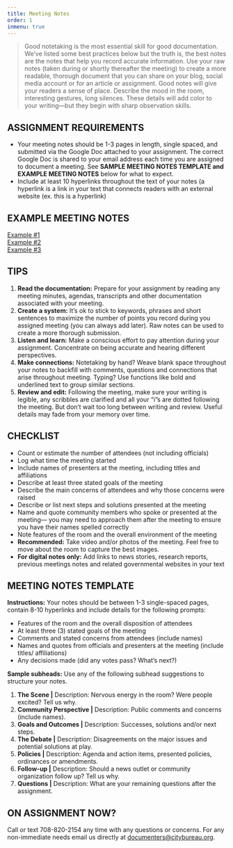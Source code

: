 ```yaml
---
title: Meeting Notes
order: 1
inmenu: true
---
```

> Good notetaking is the most essential skill for good documentation. We’ve listed some best practices below but the truth is, the best notes are the notes that help you record accurate information. Use your raw notes (taken during or shortly thereafter the meeting) to create a more readable, thorough document that you can share on your blog, social media account or for an article or assignment. Good notes will give your readers a sense of place. Describe the mood in the room, interesting gestures, long silences. These details will add color to your writing—but they begin with sharp observation skills.

## ASSIGNMENT REQUIREMENTS

* Your meeting notes should be 1-3 pages in length, single spaced, and submitted via the Google Doc attached to your assignment. The correct Google Doc is shared to your email address each time you are assigned to document a meeting. See **SAMPLE MEETING NOTES TEMPLATE and EXAMPLE MEETING NOTES** below for what to expect.
* Include at least 10 hyperlinks throughout the text of your notes (a hyperlink is a link in your text that connects readers with an external website (ex. this is a hyperlink)

## EXAMPLE MEETING NOTES

[Example #1](https://docs.google.com/document/d/13J_QM7jRxJos1ggWHFa_iQeA9-f0svK4r79TCxAhfBs/edit)\
[Example #2](https://docs.google.com/document/u/2/d/1FLbPcEiXfvcL6N3yiLkRNhU6J1BIerfUsTtMAqupQD0/edit)\
[Example #3](https://docs.google.com/document/d/1a-7ZLD716WpanGa-DqyhPdrA9WeBAUkhs_16K8DePS0/edit?usp=sharing)

## TIPS

1. **Read the documentation:** Prepare for your assignment by reading any meeting minutes, agendas, transcripts and other documentation associated with your meeting.
2. **Create a system:** It’s ok to stick to keywords, phrases and short sentences to maximize the number of points you record during you assigned meeting (you can always add later). Raw notes can be used to create a more thorough submission.
3. **Listen and learn:** Make a conscious effort to pay attention during your assignment. Concentrate on being accurate and hearing different perspectives. 
4. **Make connections:** Notetaking by hand? Weave blank space throughout your notes to backfill with comments, questions and connections that arise throughout meeting. Typing? Use functions like bold and underlined text to group similar sections.
5. **Review and edit:** Following the meeting, make sure your writing is legible, any scribbles are clarified and all your “i”s are dotted following the meeting. But don’t wait too long between writing and review. Useful details may fade from your memory over time.

## CHECKLIST

* Count or estimate the number of attendees (not including officials)
* Log what time the meeting started
* Include names of presenters at the meeting, including titles and affiliations
* Describe at least three stated goals of the meeting
* Describe the main concerns of attendees and why those concerns were raised
* Describe or list next steps and solutions presented at the meeting
* Name and quote community members who spoke or presented at the meeting— you may need to approach them after the meeting to ensure you have their names spelled correctly
* Note features of the room and the overall environment of the meeting
* **Recommended:** Take video and/or photos of the meeting. Feel free to move about the room to capture the best images.
* **For digital notes only:** Add links to news stories, research reports, previous meetings notes and related governmental websites in your text

## MEETING NOTES TEMPLATE

**Instructions:** Your notes should be between 1-3 single-spaced pages, contain 8-10 hyperlinks and include details for the following prompts:

* Features of the room and the overall disposition of attendees
* At least three (3) stated goals of the meeting
* Comments and stated concerns from attendees (include names)
* Names and quotes from officials and presenters at the meeting (include titles/ affiliations)
* Any decisions made (did any votes pass? What’s next?)

**Sample subheads:** Use any of the following subhead suggestions to structure your notes.

1. **The Scene |** Description: Nervous energy in the room? Were people excited? Tell us why.
2. **Community Perspective |** Description: Public comments and concerns (include names).
3. **Goals and Outcomes |** Description: Successes, solutions and/or next steps.
4. **The Debate |** Description: Disagreements on the major issues and potential solutions at play.
5. **Policies |** Description: Agenda and action items, presented policies, ordinances or amendments.
6. **Follow-up |** Description: Should a news outlet or community organization follow up? Tell us why.
7. **Questions |** Description: What are your remaining questions after the assignment.

## 

## ON ASSIGNMENT NOW?

Call or text 708-820-2154 any time with any questions or concerns. For any non-immediate needs email us directly at documenters@citybureau.org.
